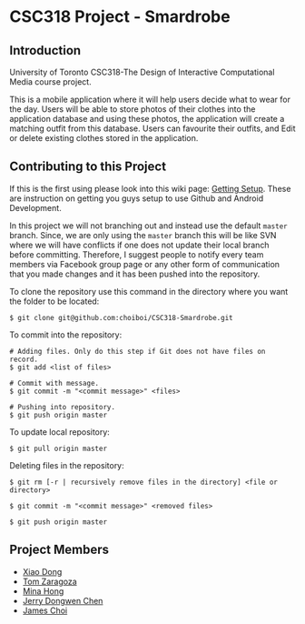 CSC318 Project - Smardrobe
==========================

Introduction
------------
University of Toronto CSC318-The Design of Interactive Computational Media course project.

This is a mobile application where it will help users decide what to wear for the day. Users will be able to store photos of their clothes into the application database and using these photos, the application will create a matching outfit from this database. Users can favourite their outfits, and Edit or delete existing clothes stored in the application.

Contributing to this Project
----------------------
If this is the first using please look into this wiki page: [Getting Setup](https://github.com/choiboi/CSC318-Smardrobe/wiki/Getting-Setup). These are instruction on getting you guys setup to use Github and Android Development.

In this project we will not branching out and instead use the default `master` branch. Since, we are only using the `master` branch this will be like SVN where we will have conflicts if one does not update their local branch before committing. Therefore, I suggest people to notify every team members via Facebook group page or any other form of communication that you made changes and it has been pushed into the repository. 

To clone the repository use this command in the directory where you want the folder to be located:

    $ git clone git@github.com:choiboi/CSC318-Smardrobe.git

To commit into the repository:

    # Adding files. Only do this step if Git does not have files on record.
    $ git add <list of files>
    
    # Commit with message.
    $ git commit -m "<commit message>" <files>
    
    # Pushing into repository.
    $ git push origin master
    
To update local repository:

    $ git pull origin master
    
Deleting files in the repository:

    $ git rm [-r | recursively remove files in the directory] <file or directory>
    
    $ git commit -m "<commit message>" <removed files>
    
    $ git push origin master

Project Members
---------------
 * [Xiao Dong](https://github.com/xiax)
 * [Tom Zaragoza](https://github.com/tomzaragoza)
 * [Mina Hong](https://github.com/dreamypolaris)
 * [Jerry Dongwen Chen](https://github.com/amoz)
 * [James Choi](https://github.com/choiboi)

